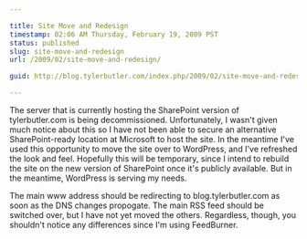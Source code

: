 ```yaml
---

title: Site Move and Redesign
timestamp: 02:06 AM Thursday, February 19, 2009 PST
status: published
slug: site-move-and-redesign
url: /2009/02/site-move-and-redesign/

guid: http://blog.tylerbutler.com/index.php/2009/02/site-move-and-redesign/

---
```


The server that is currently hosting the SharePoint version of tylerbutler.com
is being decommissioned. Unfortunately, I wasn't given much notice about this
so I have not been able to secure an alternative SharePoint-ready location at
Microsoft to host the site. In the meantime I've used this opportunity to move
the site over to WordPress, and I've refreshed the look and feel. Hopefully
this will be temporary, since I intend to rebuild the site on the new version
of SharePoint once it's publicly available. But in the meantime, WordPress is
serving my needs.

The main www address should be redirecting to blog.tylerbutler.com as soon as
the DNS changes propogate. The main RSS feed should be switched over, but I
have not yet moved the others. Regardless, though, you shouldn't notice any
differences since I'm using FeedBurner.

